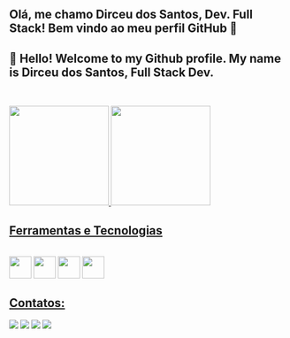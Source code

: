 ## Olá, me chamo Dirceu dos Santos, Dev. Full Stack! Bem vindo ao meu perfil GitHub 👋

## 👋 Hello! Welcome to my Github profile. My name is Dirceu dos Santos, Full Stack Dev.
&nbsp;
<div>
<a href="https://github.com/dirceusljr">
<img loading="lazy" height="180em" src="https://github-readme-stats.vercel.app/api?username=dirceusljr&layout=compact&langs_count=7&theme=gruvbox"/>
<img loading="lazy" height="180em" src="https://github-readme-stats.vercel.app/api/top-langs/?username=dirceusljr&layout=compact&show_icons=true&theme=gruvbox&include_all_commits=true&count_private=true"/>
</div>

## Ferramentas e Tecnologias
<div style="display:inline-block"><br/>
<img loading="lazy" src="https://cdn.jsdelivr.net/gh/devicons/devicon/icons/html5/html5-original.svg" width="40" height="40"/>
<img loading="lazy" src="https://cdn.jsdelivr.net/gh/devicons/devicon/icons/css3/css3-original.svg" width="40" height="40"/>
<img loading="lazy" src="https://cdn.jsdelivr.net/gh/devicons/devicon/icons/javascript/javascript-original.svg" width="40" height="40"/>
<img loading="lazy" src="https://cdn.jsdelivr.net/gh/devicons/devicon/icons/csharp/csharp-original.svg" width="40" height="40"/>
</div>

## Contatos:
<div> 
  <a href = "mailto:dirceusljr@gmail.com"><img src="https://img.shields.io/badge/-Gmail-%23333?style=for-the-badge&logo=gmail&logoColor=white" target="_blank"></a>
  <a href="https://www.linkedin.com/in/dirceusljr" target="_blank"><img src="https://img.shields.io/badge/-LinkedIn-%230077B5?style=for-the-badge&logo=linkedin&logoColor=white" target="_blank"></a> 
  <a href="https://instagram.com/dirceusljr" target="_blank"><img src="https://img.shields.io/badge/-Instagram-%23E4405F?style=for-the-badge&logo=instagram&logoColor=white" target="_blank"></a>
  <a href="https://portfolio-dirceusljr.vercel.app/" target="_blank"><img src="https://img.shields.io/badge/website-000000?style=for-the-badge&logo=About.me&logoColor=white" target="_blank"></a>
</div>
